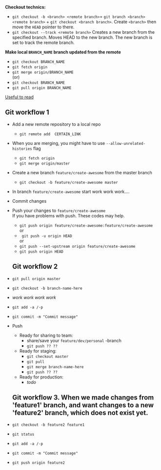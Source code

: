 **Checkout technics:**  
* `git checkout -b <branch> <remote branch>`= `git branch <branch> <remote branch>` + `git checkout <branch branch>`. Create `<branch>` then move the `HEAD` pointer to there.
* `git checkout --track <remote branch>` Creates a new branch from the specified branch. Moves HEAD to the new branch. The new branch is set to track the remote branch. 

**Make local `BRANCH_NAME` branch updated from the remote**  
* `git checkout BRANCH_NAME`  
* `git fetch origin`  
* `git merge origin/BRANCH_NAME`  
(or)  
* `git checkout BRANCH_NAME`  
* `git pull origin BRANCH_NAME`  

[Useful to read](https://git-scm.com/book/en/v2/Git-Branching-Basic-Branching-and-Merging)

  ## Git workflow 1
* Add a new remote repository to a local repo 
  * `git remote add  CERTAIN_LINK`  
* When you are merging, you might have to use `--allow-unrelated-histories` flag  
  * `git fetch origin`  
  * `git merge origin/master`  

* Create a new branch `feature/create-awesome` from the master branch  
  * `git checkout -b feature/create-awesome master`  
* In branch `feature/create-awesome` start work work work....
* Commit changes
* Push your changes to `feature/create-awesome`  
  If you have problems with push. These codes may help.  
  * `git push origin feature/create-awesome:feature/create-awesome`  
    or  
  * ` git push -u origin HEAD`  
    or  
  * `git push --set-upstream origin feature/create-awesome`  
  * `git push origin HEAD`

  ## Git workflow 2
* `git pull origin master`
* `git checkout -b branch-name-here`
* _work work work work_
* `git add -a /-p`
* `git commit -m "Commit message"`
* Push
  * Ready for sharing to team:
    * share/save your `feature/dev/personal` -branch
    * `git push ?? ??`
  * Ready for staging:
    * `git checkout master`
    * `git pull`
    * `git merge branch-name-here`
    * `git push ?? ??`
  * Ready for production:
    * _todo_

  ## Git workflow 3. When we made changes from 'feature1' branch, and want changes to a new 'feature2' branch, which does not exist yet. 
* `git checkout -b feature2 feature1`
* `git status`
* `git add -a /-p`
* `git commit -m "Commit message"`
* `git push origin feature2`
    
